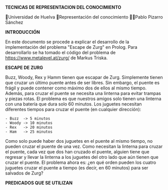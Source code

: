 **TECNICAS DE REPRESENTACION DEL CONOCIMIENTO**

🏫Universidad de Huelva 
📖Representación del conocimiento 
👨‍🎓Pablo Pizarro Sánchez

**INTRODUCCIÓN**

En este documento se procede a explicar el desarrollo de la implementación del problema "Escape de Zurg" en Prolog. Para desarrollarlo se ha tomado el código del problema de https://www.metalevel.at/zurg/ de Markus Triska.

**ESCAPE DE ZURG**

Buzz, Woody, Rex y Hamm tienen que escapar de Zurg. Simplemente tienen que cruzar un último puente antes de ser libres. Sin embargo, el puente es frágil y puede contener como máximo dos de ellos al mismo tiempo. Además, para cruzar el puente se necesita una linterna para evitar trampas y piezas rotas. El problema es que nuestros amigos solo tienen una linterna con una batería que dura solo 60 minutos. Los juguetes necesitan diferentes tiempos para cruzar el puente (en cualquier dirección):

    - Buzz  -> 5 minutos
    - Woody -> 10 minutos
    - Rex   -> 20 minutos
    - Ham   -> 25 minutos
    
Como solo puede haber dos juguetes en el puente al mismo tiempo, no pueden cruzar el puente de una vez. Como necesitan la linterna para cruzar el puente, cada vez que dos han cruzado el puente, alguien tiene que regresar y llevar la linterna a los juguetes del otro lado que aún tienen que cruzar el puente. El problema ahora es: ¿en qué orden pueden los cuatro juguetes cruzar el puente a tiempo (es decir, en 60 minutos) para ser salvados de Zurg?


**PREDICADOS QUE SE UTILIZAN**

